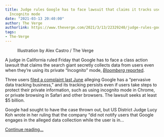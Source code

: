 ```yaml
---
title: Judge rules Google has to face lawsuit that claims it tracks users even in
  Incognito mode
date: "2021-03-13 20:40:00"
author: The Verge
authorlink: https://www.theverge.com/2021/3/13/22329240/judge-rules-google-5-billion-lawsuit-tracking-chrome-incognito-privacy
tags:
- The-Verge
---
```

<figure>
      <img alt="" src="https://cdn.vox-cdn.com/thumbor/p5o_us9NdLAuJewvyDvWAx4PaTI=/0x0:2040x1360/1310x873/cdn.vox-cdn.com/uploads/chorus_image/image/68961348/acastro_191014_1777_google_pixel_0005.0.0.jpg" />
        <figcaption>Illustration by Alex Castro / The Verge</figcaption>
    </figure>

  <p id="XNNOGb">A judge in California ruled Friday that Google has to face a class action lawsuit that claims the search giant secretly collects data from  users even when they’re using its private “Incognito” mode, <a href="https://www.bloomberg.com/news/articles/2021-03-13/google-must-face-suit-over-snooping-on-incognito-browsing?sref=ExbtjcSG"><em>Bloomberg</em> reported</a>. </p>
<p id="DUaFgd">Three users <a href="https://www.reuters.com/article/us-alphabet-google-privacy-lawsuit/google-is-sued-in-u-s-for-tracking-users-private-internet-browsing-idUSKBN23933H">filed a complaint last June</a> alleging Google has a “pervasive data tracking business,” and its tracking persists even if users take steps to protect their private information, such as using incognito mode in Chrome, or private browsing in Safari and other browsers. The lawsuit seeks at least $5 billion.</p>
<p id="X3aH3m">Google had sought to have the case thrown out, but US District Judge Lucy Koh wrote in her ruling that the company “did not notify users that Google engages in the alleged data collection while the user is in...</p>
  <p>
    <a href="https://www.theverge.com/2021/3/13/22329240/judge-rules-google-5-billion-lawsuit-tracking-chrome-incognito-privacy">Continue reading&hellip;</a>
  </p>